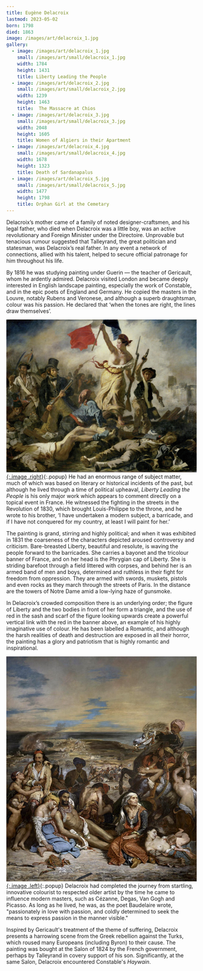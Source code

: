 ```yaml
---
title: Eugène Delacroix
lastmod: 2023-05-02
born: 1798
died: 1863
image: /images/art/delacroix_1.jpg
gallery:
  - image: /images/art/delacroix_1.jpg
    small: /images/art/small/delacroix_1.jpg
    width: 1784
    height: 1431
    title: Liberty Leading the People
  - image: /images/art/delacroix_2.jpg
    small: /images/art/small/delacroix_2.jpg
    width: 1239
    height: 1463
    title:  The Massacre at Chios
  - image: /images/art/delacroix_3.jpg
    small: /images/art/small/delacroix_3.jpg
    width: 2048
    height: 1605
    title: Women of Algiers in their Apartment
  - image: /images/art/delacroix_4.jpg
    small: /images/art/small/delacroix_4.jpg
    width: 1678
    height: 1323
    title: Death of Sardanapalus
  - image: /images/art/delacroix_5.jpg
    small: /images/art/small/delacroix_5.jpg
    width: 1477
    height: 1798
    title: Orphan Girl at the Cemetary
---
```


Delacroix’s mother came of a family of noted designer-craftsmen, and his legal
father, who died when Delacroix was a little boy, was an active revolutionary
and Foreign Minister under the Directoire.  Unprovable but tenacious rumour
suggested that Talleyrand, the great politician and statesman, was Delacroix’s
real father. In any event a network of connections, allied with his talent,
helped to secure official patronage for him throughout his life.

By 1816 he was studying painting under Guerin &mdash; the teacher of Gericault, whom
he ardently admired. Delacroix visited London and became deeply interested in
English landscape painting, especially the work of Constable, and in the epic
poets of England and Germany.  He copied the masters in the Louvre, notably
Rubens and Veronese, and although a superb draughtsman, colour was his passion.
He declared that ‘when the tones are right, the lines draw themselves’.

[![Liberty Leading the People](/images/art/delacroix_1.jpg){:.image .right}](/images/art/delacroix_1.jpg){:.popup}
He had an enormous range of subject matter, much of which was based on literary
or historical incidents of the past, but although he lived through a time of
political upheaval, _Liberty Leading the People_ is his only major work which
appears to comment directly on a topical event in France. He witnessed the
fighting in the streets in the Revolution of 1830, which brought Louis-Philippe
to the throne, and he wrote to his brother, ‘I have undertaken a modern
subject, a barricade, and if I have not conquered for my country, at least I
will paint for her.’

The painting is grand, stirring and highly political; and when it was exhibited
in 1831 the coarseness of the characters depicted aroused controversy and
criticism. Bare-breasted Liberty, beautiful and resolute, is waving the people
forward to the barricades. She carries a bayonet and the tricolour banner of
France, and on her head is the Phrygian cap of Liberty. She is striding
barefoot through a field littered with corpses, and behind her is an armed band
of men and boys, determined and ruthless in their fight for freedom from
oppression. They are armed with swords, muskets, pistols and even rocks as they
march through the streets of Paris. In the distance are the towers of Notre
Dame amid a low-lying haze of gunsmoke.

In Delacroix’s crowded composition there is an underlying order; the figure of
Liberty and the two bodies in front of her form a triangle, and the use of red
in the sash and scarf of the figure looking upwards create a powerful vertical
link with the red in the banner above, an example of his highly imaginative use
of colour. He has been labelled a Romantic, and although the harsh realities of
death and destruction are exposed in all their horror, the painting has a glory
and patriotism that is highly romantic and inspirational.

[![The Massacre at Chios](/images/art/delacroix_2.jpg){:.image .left}](/images/art/delacroix_2.jpg){:.popup}
Delacroix had completed the journey from startling, innovative colourist to
respected older artist by the time he came to influence modern masters, such as
Cézanne, Degas, Van Gogh and Picasso. As long as he lived, he was, as the poet
Baudelaire wrote, "passionately in love with passion, and coldly determined to
seek the means to express passion in the manner visible."

Inspired by Gericault's treatment of the theme of suffering, Delacroix presents
a harrowing scene from the Greek rebellion against the Turks, which roused many
Europeans (including Byron) to their cause. The painting was bought at the
Salon of 1824 by the French government, perhaps by Talleyrand in covery support
of his son. Significantly, at the same Salon, Delacroix encountered Constable's
_Haywain_.
